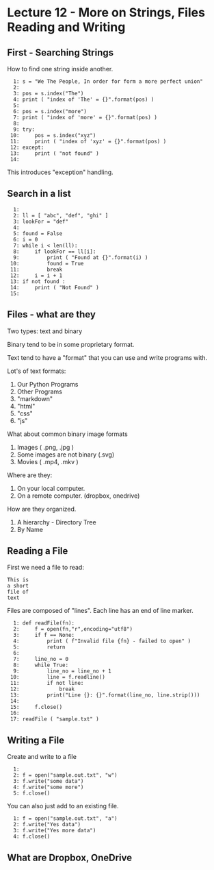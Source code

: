 














# Lecture 12 - More on Strings, Files Reading and Writing

## First - Searching Strings

How to find one string inside another.

```
  1: s = "We The People, In order for form a more perfect union"
  2: 
  3: pos = s.index("The")
  4: print ( "index of 'The' = {}".format(pos) )
  5: 
  6: pos = s.index("more")
  7: print ( "index of 'more' = {}".format(pos) )
  8: 
  9: try:
 10:     pos = s.index("xyz")
 11:     print ( "index of 'xyz' = {}".format(pos) )
 12: except:
 13:     print ( "not found" )
 14: 

```

This introduces "exception" handling.


## Search in a list

```
  1: 
  2: ll = [ "abc", "def", "ghi" ]
  3: lookFor = "def"
  4: 
  5: found = False
  6: i = 0
  7: while i < len(ll):
  8:     if lookFor == ll[i]:
  9:         print ( "Found at {}".format(i) )
 10:         found = True
 11:         break
 12:     i = i + 1
 13: if not found :
 14:     print ( "Not Found" )
 15: 

```


## Files - what are they

Two types: text and binary

Binary tend to be in some proprietary format.

Text tend to have a "format" that you can use and write programs with.

Lot's of text formats:

1. Our Python Programs
2. Other Programs
3. "markdown"
4. "html"
5. "css"
6. "js"

What about common binary image formats

1. Images ( .png, .jpg )
2. Some images are not binary (.svg)
3. Movies ( .mp4, .mkv )

Where are they:

1. On your local computer.
2. On a remote computer. (dropbox, onedrive)

How are they organized.

1. A hierarchy - Directory Tree
2. By Name

## Reading a File

First we need a file to read:

```
This is
a short
file of
text

```

Files are composed of "lines".  Each line has an end of line marker.

```
  1: def readFile(fn):
  2:     f = open(fn,"r",encoding="utf8")
  3:     if f == None:
  4:         print ( f"Invalid file {fn} - failed to open" )
  5:         return 
  6: 
  7:     line_no = 0
  8:     while True:
  9:         line_no = line_no + 1
 10:         line = f.readline()
 11:         if not line:
 12:             break
 13:         print("Line {}: {}".format(line_no, line.strip()))
 14: 
 15:     f.close()
 16: 
 17: readFile ( "sample.txt" )

```

## Writing a File

Create and write to a file

```
  1: 
  2: f = open("sample.out.txt", "w")
  3: f.write("some data")
  4: f.write("some more")
  5: f.close()

```

You can also just add to an existing file.

```
  1: f = open("sample.out.txt", "a")
  2: f.write("Yes data")
  3: f.write("Yes more data")
  4: f.close()

```



## What are Dropbox, OneDrive 



